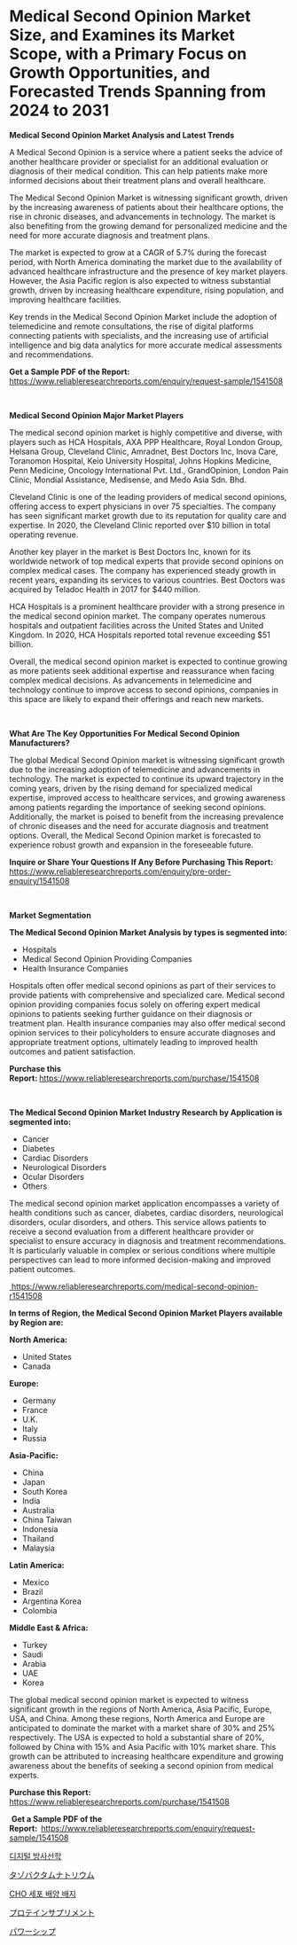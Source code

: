 <p><h1>Medical Second Opinion Market Size, and Examines its Market Scope, with a Primary Focus on Growth Opportunities, and Forecasted Trends Spanning from 2024 to 2031</h1></p><p><strong>Medical Second Opinion Market Analysis and Latest Trends</strong></p>
<p><p>A Medical Second Opinion is a service where a patient seeks the advice of another healthcare provider or specialist for an additional evaluation or diagnosis of their medical condition. This can help patients make more informed decisions about their treatment plans and overall healthcare.</p><p>The Medical Second Opinion Market is witnessing significant growth, driven by the increasing awareness of patients about their healthcare options, the rise in chronic diseases, and advancements in technology. The market is also benefiting from the growing demand for personalized medicine and the need for more accurate diagnosis and treatment plans.</p><p>The market is expected to grow at a CAGR of 5.7% during the forecast period, with North America dominating the market due to the availability of advanced healthcare infrastructure and the presence of key market players. However, the Asia Pacific region is also expected to witness substantial growth, driven by increasing healthcare expenditure, rising population, and improving healthcare facilities.</p><p>Key trends in the Medical Second Opinion Market include the adoption of telemedicine and remote consultations, the rise of digital platforms connecting patients with specialists, and the increasing use of artificial intelligence and big data analytics for more accurate medical assessments and recommendations.</p></p>
<p><strong>Get a Sample PDF of the Report:&nbsp;</strong> <a href="https://www.reliableresearchreports.com/enquiry/request-sample/1541508">https://www.reliableresearchreports.com/enquiry/request-sample/1541508</a></p>
<p>&nbsp;</p>
<p><strong>Medical Second Opinion Major Market Players</strong></p>
<p><p>The medical second opinion market is highly competitive and diverse, with players such as HCA Hospitals, AXA PPP Healthcare, Royal London Group, Helsana Group, Cleveland Clinic, Amradnet, Best Doctors Inc, Inova Care, Toranomon Hospital, Keio University Hospital, Johns Hopkins Medicine, Penn Medicine, Oncology International Pvt. Ltd., GrandOpinion, London Pain Clinic, Mondial Assistance, Medisense, and Medo Asia Sdn. Bhd. </p><p>Cleveland Clinic is one of the leading providers of medical second opinions, offering access to expert physicians in over 75 specialties. The company has seen significant market growth due to its reputation for quality care and expertise. In 2020, the Cleveland Clinic reported over $10 billion in total operating revenue.</p><p>Another key player in the market is Best Doctors Inc, known for its worldwide network of top medical experts that provide second opinions on complex medical cases. The company has experienced steady growth in recent years, expanding its services to various countries. Best Doctors was acquired by Teladoc Health in 2017 for $440 million.</p><p>HCA Hospitals is a prominent healthcare provider with a strong presence in the medical second opinion market. The company operates numerous hospitals and outpatient facilities across the United States and United Kingdom. In 2020, HCA Hospitals reported total revenue exceeding $51 billion.</p><p>Overall, the medical second opinion market is expected to continue growing as more patients seek additional expertise and reassurance when facing complex medical decisions. As advancements in telemedicine and technology continue to improve access to second opinions, companies in this space are likely to expand their offerings and reach new markets.</p></p>
<p>&nbsp;</p>
<p><strong>What Are The Key Opportunities For Medical Second Opinion Manufacturers?</strong></p>
<p><p>The global Medical Second Opinion market is witnessing significant growth due to the increasing adoption of telemedicine and advancements in technology. The market is expected to continue its upward trajectory in the coming years, driven by the rising demand for specialized medical expertise, improved access to healthcare services, and growing awareness among patients regarding the importance of seeking second opinions. Additionally, the market is poised to benefit from the increasing prevalence of chronic diseases and the need for accurate diagnosis and treatment options. Overall, the Medical Second Opinion market is forecasted to experience robust growth and expansion in the foreseeable future.</p></p>
<p><strong>Inquire or Share Your Questions If Any Before Purchasing This Report:</strong> <a href="https://www.reliableresearchreports.com/enquiry/pre-order-enquiry/1541508">https://www.reliableresearchreports.com/enquiry/pre-order-enquiry/1541508</a></p>
<p>&nbsp;</p>
<p><strong>Market Segmentation</strong></p>
<p><strong>The Medical Second Opinion Market Analysis by types is segmented into:</strong></p>
<p><ul><li>Hospitals</li><li>Medical Second Opinion Providing Companies</li><li>Health Insurance Companies</li></ul></p>
<p><p>Hospitals often offer medical second opinions as part of their services to provide patients with comprehensive and specialized care. Medical second opinion providing companies focus solely on offering expert medical opinions to patients seeking further guidance on their diagnosis or treatment plan. Health insurance companies may also offer medical second opinion services to their policyholders to ensure accurate diagnoses and appropriate treatment options, ultimately leading to improved health outcomes and patient satisfaction.</p></p>
<p><strong>Purchase this Report:&nbsp;</strong><a href="https://www.reliableresearchreports.com/purchase/1541508">https://www.reliableresearchreports.com/purchase/1541508</a></p>
<p>&nbsp;</p>
<p><strong>The Medical Second Opinion Market Industry Research by Application is segmented into:</strong></p>
<p><ul><li>Cancer</li><li>Diabetes</li><li>Cardiac Disorders</li><li>Neurological Disorders</li><li>Ocular Disorders</li><li>Others</li></ul></p>
<p><p>The medical second opinion market application encompasses a variety of health conditions such as cancer, diabetes, cardiac disorders, neurological disorders, ocular disorders, and others. This service allows patients to receive a second evaluation from a different healthcare provider or specialist to ensure accuracy in diagnosis and treatment recommendations. It is particularly valuable in complex or serious conditions where multiple perspectives can lead to more informed decision-making and improved patient outcomes.</p></p>
<p><a href="https://www.reliableresearchreports.com/medical-second-opinion-r1541508">&nbsp;https://www.reliableresearchreports.com/medical-second-opinion-r1541508</a></p>
<p><strong>In terms of Region, the Medical Second Opinion Market Players available by Region are:</strong></p>
<p>
    <p> <strong> North America: </strong>
        <ul>
            <li>United States</li>
            <li>Canada</li>
        </ul>
        </p> 
    <p> <strong> Europe: </strong>
        <ul>
            <li>Germany</li>
            <li>France</li>
            <li>U.K.</li>
            <li>Italy</li>
            <li>Russia</li>
        </ul>
        </p> 
    <p> <strong> Asia-Pacific: </strong>
        <ul>
            <li>China</li>
            <li>Japan</li>
            <li>South Korea</li>
            <li>India</li>
            <li>Australia</li>
            <li>China Taiwan</li>
            <li>Indonesia</li>
            <li>Thailand</li>
            <li>Malaysia</li>
        </ul>
        </p> 
    <p> <strong> Latin America: </strong>
        <ul>
            <li>Mexico</li>
            <li>Brazil</li>
            <li>Argentina Korea</li>
            <li>Colombia</li>
        </ul>
        </p> 
    <p> <strong> Middle East & Africa: </strong>
        <ul>
            <li>Turkey</li>
            <li>Saudi</li>
            <li>Arabia</li>
            <li>UAE</li>
            <li>Korea</li>
        </ul>
    </p>
    </p>
<p><p>The global medical second opinion market is expected to witness significant growth in the regions of North America, Asia Pacific, Europe, USA, and China. Among these regions, North America and Europe are anticipated to dominate the market with a market share of 30% and 25% respectively. The USA is expected to hold a substantial share of 20%, followed by China with 15% and Asia Pacific with 10% market share. This growth can be attributed to increasing healthcare expenditure and growing awareness about the benefits of seeking a second opinion from medical experts.</p></p>
<p><strong>Purchase this Report: </strong><a href="https://www.reliableresearchreports.com/purchase/1541508">https://www.reliableresearchreports.com/purchase/1541508</a></p>
<p>&nbsp;<strong>Get a Sample PDF of the Report:&nbsp;&nbsp;</strong><a href="https://www.reliableresearchreports.com/enquiry/request-sample/1541508">https://www.reliableresearchreports.com/enquiry/request-sample/1541508</a></p>
<p><strong></strong></p>
<p><p><a href="https://github.com/fredrickeglers/Market-Research-Report-List-1/blob/main/579868642899.md">디지털 방사선학</a></p><p><a href="https://medium.com/@deontestanton2023/%E3%82%BF%E3%82%BE%E3%83%90%E3%82%AF%E3%82%BF%E3%83%A0%E3%83%8A%E3%83%88%E3%83%AA%E3%82%A6%E3%83%A0%E5%B8%82%E5%A0%B4%E3%81%AE%E3%83%A1%E3%83%88%E3%83%AA%E3%82%AF%E3%82%B9%E3%82%92%E8%A7%A3%E8%AA%AD%E3%81%99%E3%82%8B-%E5%B8%82%E5%A0%B4%E3%82%B7%E3%82%A7%E3%82%A2-%E3%83%88%E3%83%AC%E3%83%B3%E3%83%89-%E6%88%90%E9%95%B7%E3%83%91%E3%82%BF%E3%83%BC%E3%83%B3-8291d50ee084">タゾバクタムナトリウム</a></p><p><a href="https://medium.com/@dadanedu33/cho-%EC%84%B8%ED%8F%AC-%EB%B0%B0%EC%96%91-%EB%AF%B8%EB%94%94%EC%96%B4-%EC%8B%9C%EC%9E%A5-%EC%84%B1%EA%B3%B5%EC%A0%81%EC%9D%B8-%EB%B9%84%EC%A6%88%EB%8B%88%EC%8A%A4-%EC%A0%84%EB%9E%B5%EC%9D%98-%EC%97%B4%EC%87%A0-2031%EB%85%84%EA%B9%8C%EC%A7%80-%EC%98%88%EC%B8%A1-1a2b76c816a7">CHO 세포 배양 배지</a></p><p><a href="https://github.com/JacksonWiza1924/Market-Research-Report-List-1/blob/main/319935447047.md">プロテインサプリメント</a></p><p><a href="https://medium.com/@rylanaufman56456/powerships%E5%B8%82%E5%A0%B4%E3%82%A4%E3%83%B3%E3%82%B5%E3%82%A4%E3%83%88-%E5%B8%82%E5%A0%B4%E5%8B%95%E5%90%91-%E6%88%90%E9%95%B7-2024%E5%B9%B4%E3%81%8B%E3%82%892031%E5%B9%B4%E3%81%BE%E3%81%A7%E3%81%AE%E4%BA%88%E6%B8%AC-9d51f9c34a9e">パワーシップ</a></p></p>